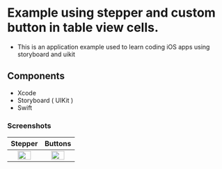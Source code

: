 # Example using stepper and custom button in table view cells.
- This is an application example used to learn coding iOS apps using storyboard and uikit

## Components
* Xcode
* Storyboard ( UIKit )
* Swift



### Screenshots

Stepper  | Buttons
:-------------------------:|:-------------------------:
<kbd><img src="https://github.com/user-attachments/assets/83d5d126-b53f-4281-9432-fb5cbae86088" width="70%"></kbd> | <kbd><img src="https://github.com/user-attachments/assets/bc8e5697-f9aa-4d96-ac0f-0f47b3446874" width="70%"></kbd>
